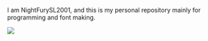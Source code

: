 I am NightFurySL2001, and this is my personal repository mainly for programming and font making.

<img align="center" src="https://github-readme-stats.vercel.app/api?username=nightfurysl2001&show_icons=true&bg_color=30,11998E,38EF7D&title_color=222&text_color=000&icon_color=222" />

